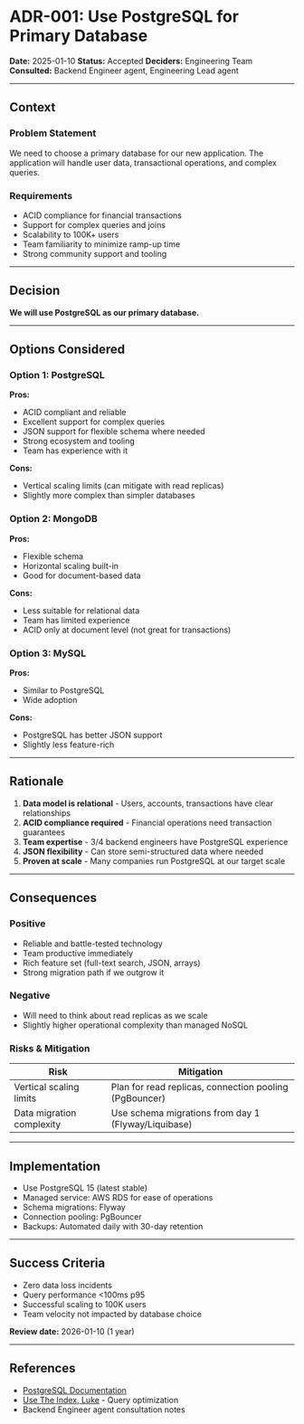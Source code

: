 # ADR-001: Use PostgreSQL for Primary Database

**Date:** 2025-01-10
**Status:** Accepted
**Deciders:** Engineering Team
**Consulted:** Backend Engineer agent, Engineering Lead agent

---

## Context

### Problem Statement
We need to choose a primary database for our new application. The application will handle user data, transactional operations, and complex queries.

### Requirements
- ACID compliance for financial transactions
- Support for complex queries and joins
- Scalability to 100K+ users
- Team familiarity to minimize ramp-up time
- Strong community support and tooling

---

## Decision

**We will use PostgreSQL as our primary database.**

---

## Options Considered

### Option 1: PostgreSQL
**Pros:**
- ACID compliant and reliable
- Excellent support for complex queries
- JSON support for flexible schema where needed
- Strong ecosystem and tooling
- Team has experience with it

**Cons:**
- Vertical scaling limits (can mitigate with read replicas)
- Slightly more complex than simpler databases

### Option 2: MongoDB
**Pros:**
- Flexible schema
- Horizontal scaling built-in
- Good for document-based data

**Cons:**
- Less suitable for relational data
- Team has limited experience
- ACID only at document level (not great for transactions)

### Option 3: MySQL
**Pros:**
- Similar to PostgreSQL
- Wide adoption

**Cons:**
- PostgreSQL has better JSON support
- Slightly less feature-rich

---

## Rationale

1. **Data model is relational** - Users, accounts, transactions have clear relationships
2. **ACID compliance required** - Financial operations need transaction guarantees
3. **Team expertise** - 3/4 backend engineers have PostgreSQL experience
4. **JSON flexibility** - Can store semi-structured data where needed
5. **Proven at scale** - Many companies run PostgreSQL at our target scale

---

## Consequences

### Positive
- Reliable and battle-tested technology
- Team productive immediately
- Rich feature set (full-text search, JSON, arrays)
- Strong migration path if we outgrow it

### Negative
- Will need to think about read replicas as we scale
- Slightly higher operational complexity than managed NoSQL

### Risks & Mitigation
| Risk | Mitigation |
|------|------------|
| Vertical scaling limits | Plan for read replicas, connection pooling (PgBouncer) |
| Data migration complexity | Use schema migrations from day 1 (Flyway/Liquibase) |

---

## Implementation

- Use PostgreSQL 15 (latest stable)
- Managed service: AWS RDS for ease of operations
- Schema migrations: Flyway
- Connection pooling: PgBouncer
- Backups: Automated daily with 30-day retention

---

## Success Criteria

- Zero data loss incidents
- Query performance <100ms p95
- Successful scaling to 100K users
- Team velocity not impacted by database choice

**Review date:** 2026-01-10 (1 year)

---

## References

- [PostgreSQL Documentation](https://www.postgresql.org/docs/)
- [Use The Index, Luke](https://use-the-index-luke.com/) - Query optimization
- Backend Engineer agent consultation notes
